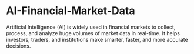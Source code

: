# AI-Financial-Market-Data
Artificial Intelligence (AI) is widely used in financial markets to collect, process, and analyze huge volumes of market data in real-time. It helps investors, traders, and institutions make smarter, faster, and more accurate decisions.
